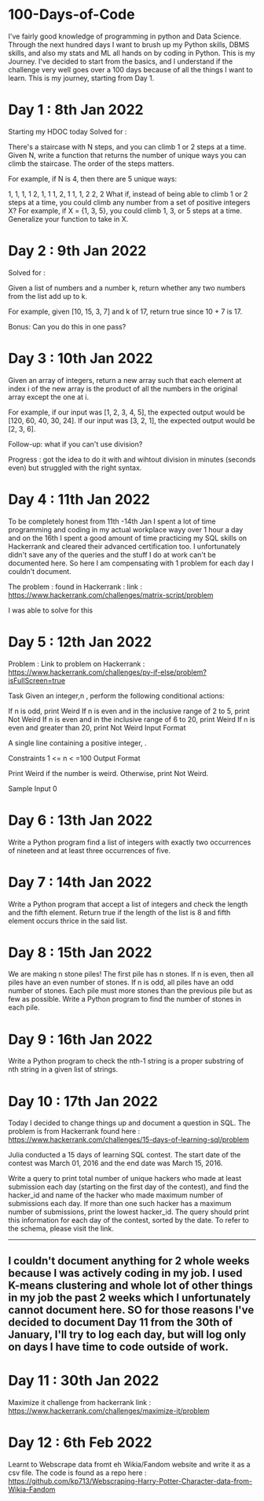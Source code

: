 # 100-Days-of-Code

I've fairly good knowledge of programming in python and Data Science. Through the next hundred days I want to brush up my Python skills, DBMS skills, and also my stats and ML all hands on by coding in Python. This is my Journey. I've decided to start from the basics, and I understand if the challenge very well goes over a 100 days because of all the things I want to learn. This is my journey, starting from Day 1.

# Day 1 : 8th Jan 2022

Starting my HDOC today
Solved for :

There's a staircase with N steps, and you can climb 1 or 2 steps at a time. Given N, write a function that returns the number of unique ways you can climb the staircase. The order of the steps matters.

For example, if N is 4, then there are 5 unique ways:

1, 1, 1, 1
2, 1, 1
1, 2, 1
1, 1, 2
2, 2
What if, instead of being able to climb 1 or 2 steps at a time, you could climb any number from a set of positive integers X? For example, if X = {1, 3, 5}, you could climb 1, 3, or 5 steps at a time. Generalize your function to take in X.


# Day 2 :  9th Jan 2022

Solved for :

Given a list of numbers and a number k, return whether any two numbers from the list add up to k.

For example, given [10, 15, 3, 7] and k of 17, return true since 10 + 7 is 17.

Bonus: Can you do this in one pass?

# Day 3 : 10th Jan 2022

Given an array of integers, return a new array such that each element at index i of the new array is the product of all the numbers in the original array except the one at i.

For example, if our input was [1, 2, 3, 4, 5], the expected output would be [120, 60, 40, 30, 24]. If our input was [3, 2, 1], the expected output would be [2, 3, 6].

Follow-up: what if you can't use division?

Progress : got the idea to do it with and wihtout division in minutes (seconds even) but struggled with the right syntax.

# Day 4 : 11th Jan 2022

To be completely honest from 11th -14th Jan I spent a lot of time programming and coding in my actual workplace wayy over 1 hour a day and on the 16th I spent a good amount of time practicing my SQL skills on Hackerrank and cleared their advanced certification too. I unfortunately didn't save any of the queries and the stuff I do at work can't be documented here. So here I am compensating with 1 problem for each day I couldn't document.

The problem : found in Hackerrank : link : https://www.hackerrank.com/challenges/matrix-script/problem

I was able to solve for this 

# Day 5 : 12th Jan 2022

Problem :
Link to problem on Hackerrank : https://www.hackerrank.com/challenges/py-if-else/problem?isFullScreen=true

Task Given an integer,n , perform the following conditional actions:

If n is odd, print Weird If n is even and in the inclusive range of 2 to 5, print Not Weird If n is even and in the inclusive range of 6 to 20, print Weird If n is even and greater than 20, print Not Weird Input Format

A single line containing a positive integer, .

Constraints 1 <= n < =100 Output Format

Print Weird if the number is weird. Otherwise, print Not Weird.

Sample Input 0

# Day 6 : 13th Jan 2022

Write a Python program find a list of integers with exactly two occurrences of nineteen and at least three occurrences of five. 

# Day 7 : 14th Jan 2022
Write a Python program that accept a list of integers and check the length and the fifth element. Return true if the length of the list is 8 and fifth element occurs thrice in the said list.


# Day 8 : 15th Jan 2022
We are making n stone piles! The first pile has n stones. If n is even, then all piles have an even number of stones. If n is odd, all piles have an odd number of stones. Each pile must more stones than the previous pile but as few as possible. Write a Python program to find the number of stones in each pile. 
# Day 9 : 16th Jan 2022
Write a Python program to check the nth-1 string is a proper substring of nth string in a given list of strings.

# Day 10 : 17th Jan 2022
Today I decided to change things up and document a question in SQL.
The problem is from Hackerrank found here : https://www.hackerrank.com/challenges/15-days-of-learning-sql/problem

Julia conducted a 15 days of learning SQL contest. The start date of the contest was March 01, 2016 and the end date was March 15, 2016.

Write a query to print total number of unique hackers who made at least  submission each day (starting on the first day of the contest), and find the hacker_id and name of the hacker who made maximum number of submissions each day. If more than one such hacker has a maximum number of submissions, print the lowest hacker_id. The query should print this information for each day of the contest, sorted by the date.
To refer to the schema, please visit the link.

---------
I couldn't document anything for 2 whole weeks because I was actively coding in my job. I used K-means clustering and whole lot of other things in my job the past 2 weeks which I unfortunately cannot document here. SO for those reasons I've decided to document Day 11 from the 30th of January, I'll try to log each day, but will log only on days I have time to code outside of work.
---------

# Day 11 : 30th Jan 2022

Maximize it challenge from hackerrank
link : https://www.hackerrank.com/challenges/maximize-it/problem

# Day 12 : 6th Feb 2022

Learnt to Webscrape data fromt eh Wikia/Fandom website and write it as a csv file. The code is found as a repo here : https://github.com/kp713/Webscraping-Harry-Potter-Character-data-from-Wikia-Fandom
